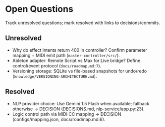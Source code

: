 # Open Questions

Track unresolved questions; mark resolved with links to decisions/commits.

## Unresolved
- Why do effect intents return 400 in controller? Confirm parameter mapping + MIDI emit path (`master-controller/src/`).
- Ableton adapter: Remote Script vs Max for Live bridge? Define control/event protocol (`docs/roadmap.md:7`).
- Versioning storage: SQLite vs file-based snapshots for undo/redo (`knowledge/VERSIONING-ARCHITECTURE.md`).

## Resolved
- NLP provider choice: Use Gemini 1.5 Flash when available; fallback otherwise → DECISION (DECISIONS.md, nlp-service/app.py:23).
- Logic control path via MIDI CC mapping → DECISION (configs/mapping.json, docs/roadmap.md:6).

